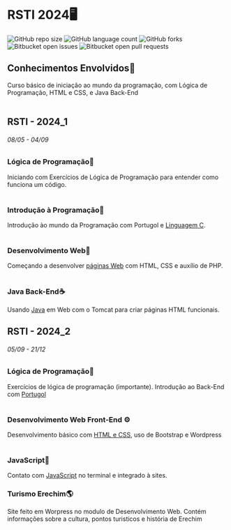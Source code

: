 # RSTI 2024🖥️
![GitHub repo size](https://img.shields.io/github/repo-size/Mathiack/RSTI?style=for-the-badge)
![GitHub language count](https://img.shields.io/github/languages/count/Mathiack/RSTI?style=for-the-badge)
![GitHub forks](https://img.shields.io/github/forks/Mathiack/RSTI?style=for-the-badge)
![Bitbucket open issues](https://img.shields.io/bitbucket/issues/Mathiack/RSTI?style=for-the-badge)
![Bitbucket open pull requests](https://img.shields.io/bitbucket/pr-raw/Mathiack/RSTI?style=for-the-badge)


## Conhecimentos Envolvidos🧠
Curso básico de iniciação ao mundo da programação, com Lógica de Programação, HTML e CSS, e Java Back-End
<br><br>

## RSTI - 2024_1
###### 08/05 - 04/09

### Lógica de Programação🧮
Iniciando com Exercícios de Lógica de Programação para entender como funciona um código.
<br><br>

### Introdução à Programação📌
Introdução ào mundo da Programação com Portugol e <a href="https://github.com/Guilherme-Thunder/RSTI/tree/main/RSTI_1/C">Linguagem C</a>.
<br><br>

### Desenvolvimento Web📶
Começando a desenvolver <a href="https://github.com/Mathiack/RSTI/tree/main/RSTI_1/HTML_CSS">páginas Web</a> com HTML, CSS e auxílio de PHP.
<br><br>

### Java Back-End☕
Usando <a href="https://github.com/Guilherme-Thunder/RSTI/tree/main/RSTI_1/Java">Java</a> em Web com o Tomcat para criar páginas HTML funcionais.

## RSTI - 2024_2
###### 05/09 - 21/12

### Lógica de Programação🧠
Exercícios de lógica de programação (importante). Introdução ao Back-End com <a href="https://github.com/Mathiack/RSTI/tree/main/RSTI_2/Portugol">Portugol</a>
<br><br>

### Desenvolvimento Web Front-End ⚙
Desenvolvimento básico com <a href="https://github.com/Mathiack/RSTI/tree/main/RSTI_2/HTML">HTML e CSS</a>, uso de Bootstrap e Wordpress
<br><br>

### JavaScript🔧
Contato com <a href="https://github.com/Mathiack/RSTI/tree/main/RSTI_2/JavaScript">JavaScript</a> no terminal e integrado à sites.

### Turismo Erechim🌎
Site feito em Worpress no modulo de Desenvolvimento Web. Contém informações sobre a cultura, pontos turisticos e história de Erechim
